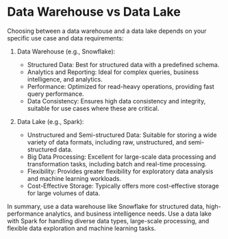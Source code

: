 # Data Warehouse vs Data Lake

Choosing between a data warehouse and a data lake depends on your specific use case and data requirements:

1. Data Warehouse (e.g., Snowflake):

    - Structured Data: Best for structured data with a predefined schema.
    - Analytics and Reporting: Ideal for complex queries, business intelligence, and analytics.
    - Performance: Optimized for read-heavy operations, providing fast query performance.
    - Data Consistency: Ensures high data consistency and integrity, suitable for use cases where these are critical.

2. Data Lake (e.g., Spark):

    - Unstructured and Semi-structured Data: Suitable for storing a wide variety of data formats, including raw,
      unstructured, and semi-structured data.
    - Big Data Processing: Excellent for large-scale data processing and transformation tasks, including batch and
      real-time processing.
    - Flexibility: Provides greater flexibility for exploratory data analysis and machine learning workloads.
    - Cost-Effective Storage: Typically offers more cost-effective storage for large volumes of data.

In summary, use a data warehouse like Snowflake for structured data, high-performance analytics, and business
intelligence needs. Use a data lake with Spark for handling diverse data types, large-scale processing, and flexible
data exploration and machine learning tasks.
